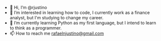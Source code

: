 - 👋 Hi, I’m @rjustino
- 👀 I’m interested in learning how to code, I currently work as a finance analyst, but I'm studying to change my career.
- 🌱 I’m currently learning Python as my first language, but I intend to learn to think as a programmer.
- 📫 How to reach me rafaelnjustino@gmail.com

<!---
rjustino/rjustino is a ✨ special ✨ repository because its `README.md` (this file) appears on your GitHub profile.
You can click the Preview link to take a look at your changes.
--->
